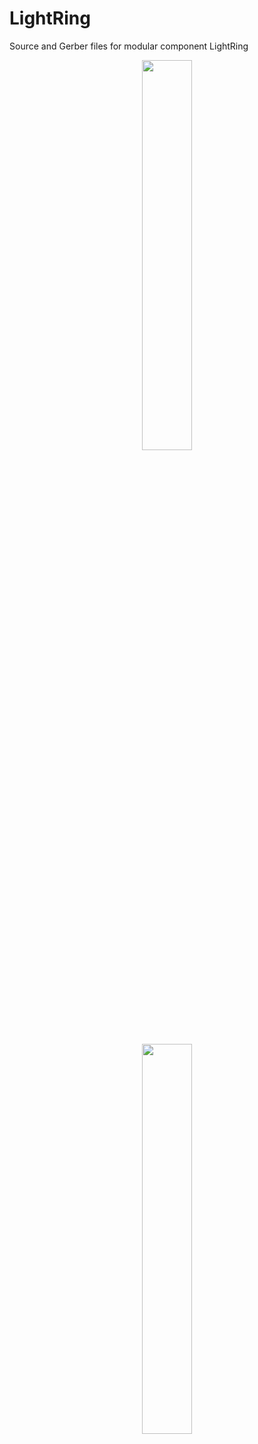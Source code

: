 LightRing
=========

Source and Gerber files for modular component LightRing
<p align="center">
<img src="https://user-images.githubusercontent.com/3605312/104257970-7a7cda00-5433-11eb-9fd7-c4b2e6c58697.jpg" width=40%>
</p>
<p align="center">
<img src="https://user-images.githubusercontent.com/3605312/104257989-88325f80-5433-11eb-93d5-61f60006d573.jpg" width=40%>
</p>
